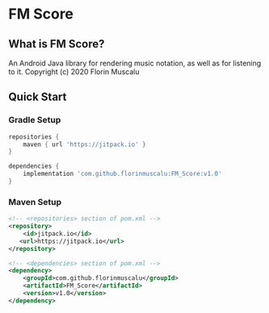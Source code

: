 # FM Score

## What is FM Score?
An Android Java library for rendering music notation, as well as for listening to it. Copyright (c) 2020 Florin Muscalu

## Quick Start

### Gradle Setup
```gradle
repositories {
    maven { url 'https://jitpack.io' }
}

dependencies {
	implementation 'com.github.florinmuscalu:FM_Score:v1.0'
}
```

### Maven Setup
```xml
<!-- <repositories> section of pom.xml -->
<repository>
    <id>jitpack.io</id>
   <url>https://jitpack.io</url>
</repository>

<!-- <dependencies> section of pom.xml -->
<dependency>
    <groupId>com.github.florinmuscalu</groupId>
    <artifactId>FM_Score</artifactId>
    <version>v1.0</version>
</dependency>
```
